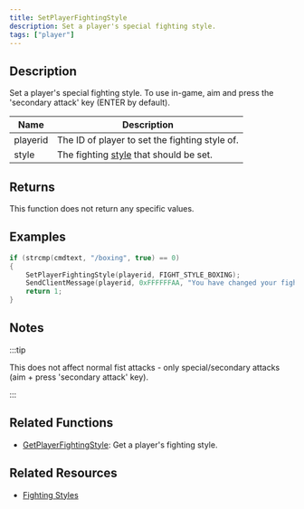 ```yaml
---
title: SetPlayerFightingStyle
description: Set a player's special fighting style.
tags: ["player"]
---
```


<VersionWarn version='SA-MP 0.3a' />

## Description

Set a player's special fighting style. To use in-game, aim and press the 'secondary attack' key (ENTER by default).

| Name     | Description                                                              |
| -------- | ------------------------------------------------------------------------ |
| playerid | The ID of player to set the fighting style of.                           |
| style    | The fighting [style](../resources/fightingstyles) that should be set. |

## Returns

This function does not return any specific values.

## Examples

```c
if (strcmp(cmdtext, "/boxing", true) == 0)
{
    SetPlayerFightingStyle(playerid, FIGHT_STYLE_BOXING);
    SendClientMessage(playerid, 0xFFFFFFAA, "You have changed your fighting style to boxing!");
    return 1;
}
```

## Notes

:::tip

This does not affect normal fist attacks - only special/secondary attacks (aim + press 'secondary attack' key).

:::

## Related Functions

- [GetPlayerFightingStyle](scripting/functions/GetPlayerFightingStyle): Get a player's fighting style.

## Related Resources

- [Fighting Styles](../resources/fightingstyles)

